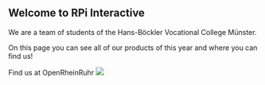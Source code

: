 ## Welcome to RPi Interactive

We are a team of students of the Hans-Böckler Vocational College Münster.

On this page you can see all of our products of this year and where you can find us!

Find us at OpenRheinRuhr
<a href="https://openrheinruhr.de/" alt="OpenRheinRuhr - Ein Pott voll Software">
<img src="https://openrheinruhr.de/images/countdown.png" />
</a>
